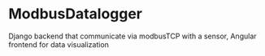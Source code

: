# ModbusDatalogger
Django backend that communicate via modbusTCP with a sensor, Angular frontend for data visualization
